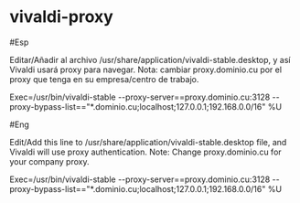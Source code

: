 # vivaldi-proxy

#Esp

Editar/Añadir al archivo /usr/share/application/vivaldi-stable.desktop, y así Vivaldi usará proxy para navegar. Nota: cambiar proxy.dominio.cu por el proxy que tenga en su empresa/centro de trabajo.

Exec=/usr/bin/vivaldi-stable --proxy-server==proxy.dominio.cu:3128 --proxy-bypass-list=="*.dominio.cu;localhost;127.0.0.1;192.168.0.0/16" %U


#Eng

Edit/Add this line to /usr/share/application/vivaldi-stable.desktop file, and Vivaldi will use proxy authentication. Note: Change proxy.dominio.cu for your company proxy.

Exec=/usr/bin/vivaldi-stable --proxy-server==proxy.dominio.cu:3128 --proxy-bypass-list=="*.dominio.cu;localhost;127.0.0.1;192.168.0.0/16" %U

